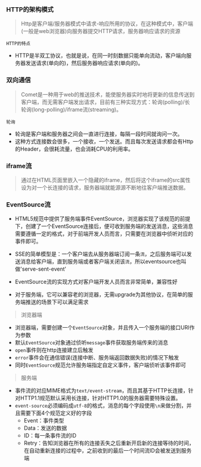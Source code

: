 ### HTTP的架构模式

> Http是客户端/服务器模式中请求-响应所用的协议，在这种模式中，客户端(一般是web浏览器)向服务器提交HTTP请求，服务器响应请求的资源

`HTTP的特点`

- HTTP是半双工协议，也就是说，在同一时刻数据只能单向流动，客户端向服务器发送请求(单向的)，然后服务器响应请求(单向的)。

### 双向通信

> Comet是一种用于web的推送技术，能使服务器实时地将更新的信息传送到客户端，而无需客户端发出请求，目前有三种实现方式：轮询(polling)/长轮询(long-polling)/iframe流(streaming)。

`轮询`

- 轮询是客户端和服务器之间会一直进行连接，每隔一段时间就询问一次。
- 这种方式连接数会很多，一个接收，一个发送。而且每次发送请求都会有Http的Header，会很耗流量，也会消耗CPU的利用率。

### iframe流

> 通过在HTML页面里嵌入一个隐藏的iframe，然后将这个iframe的src属性设为对一个长连接的请求，服务器端就能源源不断地往客户端推送数据。

### EventSource流

- HTML5规范中提供了服务端事件EventSource，浏览器实现了该规范的前提下，创建了一个EventSource连接后，便可收到服务端的发送消息，这些消息需要遵循一定的格式，对于前端开发人员而言，只需要在浏览器中侦听对应的事件即可。

- SSE的简单模型是：一个客户端去从服务器端订阅一条`流`，之后服务端可以发送消息给客户端，直到服务端或者客户端关闭该`流`，所以eventsource也叫做'serve-sent-event'

- EventSource流的实现方式对客户端开发人员而言非常简单，兼容性好

- 对于服务端，它可以兼容老的浏览器，无需upgrade为其他协议，在简单的服务端推送的场景下可以满足需求

> 浏览器端

- 浏览器端，需要创建一个`EventSource`对象，并且传入一个服务端的接口URI作为参数
- 默认`EventSource`对象通过侦听`message`事件获取服务端传来的消息
- `open`事件则在http连接建立后触发
- `error`事件会在通信错误(连接中断、服务端返回数据失败)的情况下触发
- 同时`EventSource`规范允许服务端指定自定义事件，客户端侦听该事件即可

> 服务端

- 事件流的对应MIME格式为`text/event-stream`，而且其基于HTTP长连接，针对HTTP1.1规范默认采用长连接，针对HTTP1.0的服务器需要特殊设置。
- `event-source`必须编码成`utf-8`的格式，消息的每个字段使用`\n`来做分割，并且需要下面4个规范定义好的字段
  - Event：事件类型
  - Data：发送的数据
  - ID：每一条事件流的ID
  - Retry：告知浏览器在所有的连接丢失之后重新开启新的连接等待的时间，在自动重新连接的过程中，之前收到的最后一个时间流ID会被发送到服务端